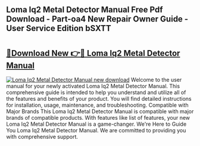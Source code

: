 ## Loma Iq2 Metal Detector Manual Free Pdf Download - Part-oa4 New Repair Owner Guide - User Service Edition bSXTT

# <h2><a href="http://bc24747.oget.top/?id=Loma+Iq2+Metal+Detector+Manual">🔗Download New 👉🔴 Loma Iq2 Metal Detector Manual</a></h2>

[![Loma Iq2 Metal Detector Manual new download](https://i.imgur.com/5g1atiW.png)](http://bc24747.oget.top/?id=Loma+Iq2+Metal+Detector+Manual)
Welcome to the user manual for your newly activated Loma Iq2 Metal Detector Manual. This comprehensive guide is intended to help you understand and utilize all of the features and benefits of your product. You will find detailed instructions for installation, usage, maintenance, and troubleshooting. Compatible with Major Brands This Loma Iq2 Metal Detector Manual is compatible with major brands of compatible products. With features like list of features, your new Loma Iq2 Metal Detector Manual is a game-changer. We're Here to Guide You Loma Iq2 Metal Detector Manual. We are committed to providing you with comprehensive support.
